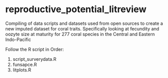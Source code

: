 # reproductive_potential_litreview
Compiling of data scripts and datasets used from open sources to create a new imputed dataset for coral traits. Specifically looking at fecundity and oozyte size at maturity for 277 coral species in the Central and Eastern Indo-Pacific 

Follow the R script in Order: 
1. script_surverydata.R
2. funsapce.R
3. litplots.R
